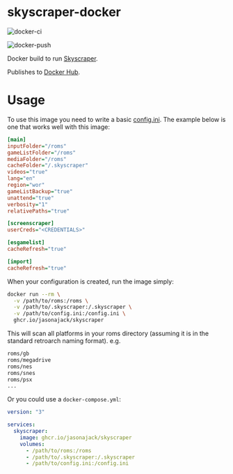 # skyscraper-docker

![docker-ci](https://github.com/jasonajack/skyscraper-docker/actions/workflows/docker-build-ci.yml/badge.svg)

![docker-push](https://github.com/jasonajack/skyscraper-docker/actions/workflows/build-and-push.yml/badge.svg)

Docker build to run [Skyscraper](https://github.com/muldjord/skyscraper).

Publishes to [Docker Hub](https://hub.docker.com/repository/docker/jasonajack/skyscraper).

# Usage

To use this image you need to write a basic [config.ini](https://github.com/muldjord/skyscraper/blob/master/docs/CONFIGINI.md). The example below is one that works well with this image:

```ini
[main]
inputFolder="/roms"
gameListFolder="/roms"
mediaFolder="/roms"
cacheFolder="/.skyscraper"
videos="true"
lang="en"
region="wor"
gameListBackup="true"
unattend="true"
verbosity="1"
relativePaths="true"

[screenscraper]
userCreds="<CREDENTIALS>"

[esgamelist]
cacheRefresh="true"

[import]
cacheRefresh="true"
```

When your configuration is created, run the image simply:

```bash
docker run --rm \
  -v /path/to/roms:/roms \
  -v /path/to/.skyscraper:/.skyscraper \
  -v /path/to/config.ini:/config.ini \
  ghcr.io/jasonajack/skyscraper
```

This will scan all platforms in your roms directory (assuming it is in the standard retroarch naming format). e.g.

```bash
roms/gb
roms/megadrive
roms/nes
roms/snes
roms/psx
...
```

Or you could use a `docker-compose.yml`:

```yaml
version: "3"

services:
  skyscraper:
    image: ghcr.io/jasonajack/skyscraper
    volumes:
      - /path/to/roms:/roms
      - /path/to/.skyscraper:/.skyscraper
      - /path/to/config.ini:/config.ini
```
